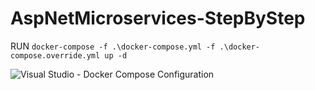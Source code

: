# AspNetMicroservices-StepByStep

RUN 
```docker-compose -f .\docker-compose.yml -f .\docker-compose.override.yml up -d```

![Visual Studio - Docker Compose Configuration](./img/visualstudio-dockerconfiguration.png)